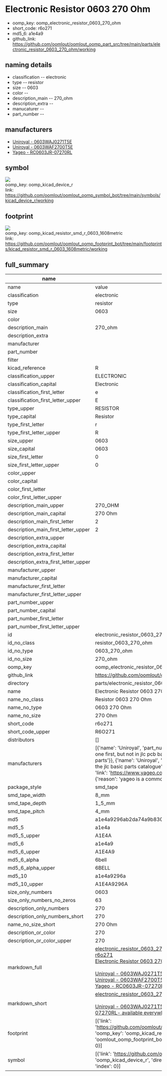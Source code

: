 # Electronic Resistor 0603 270 Ohm

  
* oomp_key: oomp_electronic_resistor_0603_270_ohm 
* short_code: r6o271
* md5_6: a1e4a9  
* github_link: https://github.com/oomlout/oomlout_oomp_part_src/tree/main/parts/electronic_resistor_0603_270_ohm/working  
## naming details
* classification -- electronic
* type -- resistor
* size -- 0603
* color -- 
* description_main -- 270_ohm
* description_extra -- 
* manucaturer -- 
* part_number -- 


## manufacturers
* [Uniroyal - 0603WAJ0271T5E]()  
* [Uniroyal - 0603WAF2700T5E]()  
* [Yageo - RC0603JR-07270RL](https://www.yageo.com/en/Chart/Download/pdf/RC0603JR-07270RL)  

## symbol

![](symbol/{index}/working/working_600.png)  
oomp_key: oomp_kicad_device_r  
link: https://github.com/oomlout/oomlout_oomp_symbol_bot/tree/main/symbols/kicad_device_r/working  

## footprint

![](footprint/{index}/working/working_600.png)  
oomp_key: oomp_kicad_resistor_smd_r_0603_1608metric  
link: https://github.com/oomlout/oomlout_oomp_footprint_bot/tree/main/footprints/kicad_resistor_smd_r_0603_1608metric/working  

## full_summary
| name | value | 
| --- | --- | 
| name | value | 
| classification | electronic | 
| type | resistor | 
| size | 0603 | 
| color |  | 
| description_main | 270_ohm | 
| description_extra |  | 
| manufacturer |  | 
| part_number |  | 
| filter |  | 
| kicad_reference | R | 
| classification_upper | ELECTRONIC | 
| classification_capital | Electronic | 
| classification_first_letter | e | 
| classification_first_letter_upper | E | 
| type_upper | RESISTOR | 
| type_capital | Resistor | 
| type_first_letter | r | 
| type_first_letter_upper | R | 
| size_upper | 0603 | 
| size_capital | 0603 | 
| size_first_letter | 0 | 
| size_first_letter_upper | 0 | 
| color_upper |  | 
| color_capital |  | 
| color_first_letter |  | 
| color_first_letter_upper |  | 
| description_main_upper | 270_OHM | 
| description_main_capital | 270 Ohm | 
| description_main_first_letter | 2 | 
| description_main_first_letter_upper | 2 | 
| description_extra_upper |  | 
| description_extra_capital |  | 
| description_extra_first_letter |  | 
| description_extra_first_letter_upper |  | 
| manufacturer_upper |  | 
| manufacturer_capital |  | 
| manufacturer_first_letter |  | 
| manufacturer_first_letter_upper |  | 
| part_number_upper |  | 
| part_number_capital |  | 
| part_number_first_letter |  | 
| part_number_first_letter_upper |  | 
| id | electronic_resistor_0603_270_ohm | 
| id_no_class | resistor_0603_270_ohm | 
| id_no_type | 0603_270_ohm | 
| id_no_size | 270_ohm | 
| oomp_key | oomp_electronic_resistor_0603_270_ohm | 
| github_link | https://github.com/oomlout/oomlout_oomp_part_src/tree/main/parts/electronic_resistor_0603_270_ohm/working | 
| directory | parts/electronic_resistor_0603_270_ohm | 
| name | Electronic Resistor 0603 270 Ohm | 
| name_no_class | Resistor 0603 270 Ohm | 
| name_no_type | 0603 270 Ohm | 
| name_no_size | 270 Ohm | 
| short_code | r6o271 | 
| short_code_upper | R6O271 | 
| distributors | [] | 
| manufacturers | [{'name': 'Uniroyal', 'part_number': '0603WAJ0271T5E', 'link': '', 'id': 'manufacturer_uniroyal', 'note': {'reason': 'did this one first, but not in jlc pcb basic parts and 1 percent are and they are the same price', 'reason_short': 'not in jlc basic parts'}}, {'name': 'Uniroyal', 'part_number': '0603WAF2700T5E', 'link': '', 'id': 'manufacturer_uniroyal', 'note': {'reason': 'in the jlc basic parts catalogue', 'reason_short': 'jlc basic part'}}, {'name': 'Yageo', 'part_number': 'RC0603JR-07270RL', 'link': 'https://www.yageo.com/en/Chart/Download/pdf/RC0603JR-07270RL', 'id': 'manufacturer_yageo', 'note': {'reason': 'yageo is a commonly cross referenced part number', 'reason_short': 'available everywhere'}}] | 
| package_style | smd_tape | 
| smd_tape_width | 8_mm | 
| smd_tape_depth | 1_5_mm | 
| smd_tape_pitch | 4_mm | 
| md5 | a1e4a9296ab2da74a9b8302510b1d429 | 
| md5_5 | a1e4a | 
| md5_5_upper | A1E4A | 
| md5_6 | a1e4a9 | 
| md5_6_upper | A1E4A9 | 
| md5_6_alpha | 6bell | 
| md5_6_alpha_upper | 6BELL | 
| md5_10 | a1e4a9296a | 
| md5_10_upper | A1E4A9296A | 
| size_only_numbers | 0603 | 
| size_only_numbers_no_zeros | 63 | 
| description_only_numbers | 270 | 
| description_only_numbers_short | 270 | 
| name_no_size_short | 270 Ohm | 
| description_or_color | 270 | 
| description_or_color_upper | 270 | 
| markdown_full | [electronic_resistor_0603_270_ohm](https://github.com/oomlout/oomlout_oomp_part_src/tree/main/parts/electronic_resistor_0603_270_ohm/working)<br>[r6o271](https://github.com/oomlout/oomlout_oomp_part_src/tree/main/parts/electronic_resistor_0603_270_ohm/working)<br>[Electronic Resistor 0603 270 Ohm](https://github.com/oomlout/oomlout_oomp_part_src/tree/main/parts/electronic_resistor_0603_270_ohm/working)<br><br>[Uniroyal - 0603WAJ0271T5E- not in jlc basic parts]() [(L)  ](https://www.lcsc.com/search?q=0603WAJ0271T5E)[(D)  ](https://www.digikey.com/en/products?keywords=0603WAJ0271T5E)[(M)  ](https://www.mouser.com/Search/Refine?Keyword=0603WAJ0271T5E)[(N)  ](https://www.newark.com/search?st=0603WAJ0271T5E)[(SZ)  ](https://so.szlcsc.com/global.html?k=0603WAJ0271T5E)<br>[Uniroyal - 0603WAF2700T5E- jlc basic part]() [(L)  ](https://www.lcsc.com/search?q=0603WAF2700T5E)[(D)  ](https://www.digikey.com/en/products?keywords=0603WAF2700T5E)[(M)  ](https://www.mouser.com/Search/Refine?Keyword=0603WAF2700T5E)[(N)  ](https://www.newark.com/search?st=0603WAF2700T5E)[(SZ)  ](https://so.szlcsc.com/global.html?k=0603WAF2700T5E)<br>[Yageo - RC0603JR-07270RL- available everywhere](https://www.yageo.com/en/Chart/Download/pdf/RC0603JR-07270RL) [(L)  ](https://www.lcsc.com/search?q=RC0603JR-07270RL)[(D)  ](https://www.digikey.com/en/products?keywords=RC0603JR-07270RL)[(M)  ](https://www.mouser.com/Search/Refine?Keyword=RC0603JR-07270RL)[(N)  ](https://www.newark.com/search?st=RC0603JR-07270RL)[(SZ)  ](https://so.szlcsc.com/global.html?k=RC0603JR-07270RL)<br> | 
| markdown_short | [electronic_resistor_0603_270_ohm](https://github.com/oomlout/oomlout_oomp_part_src/tree/main/parts/electronic_resistor_0603_270_ohm/working)<br><br>[Uniroyal - 0603WAJ0271T5E- not in jlc basic parts]()[Uniroyal - 0603WAF2700T5E- jlc basic part]()[Yageo - RC0603JR-07270RL- available everywhere](https://www.yageo.com/en/Chart/Download/pdf/RC0603JR-07270RL) | 
| footprint | [{'link': 'https://github.com/oomlout/oomlout_oomp_footprint_bot/tree/main/foootprntss/kicad_resistor_smd_r_0603_1608metric', 'oomp_key': 'oomp_kicad_resistor_smd_r_0603_1608metric', 'directory': 'oomlout_oomp_footprint_bot/footprints/kicad_resistor_smd_r_0603_1608metric//working/working.kicad_mod', 'index': 0}] | 
| symbol | [{'link': 'https://github.com/oomlout/oomlout_oomp_symbol_bot/tree/main/symbols/kicad_device_r', 'oomp_key': 'oomp_kicad_device_r', 'directory': 'oomlout_oomp_symbol_bot/symbols/kicad_device_r//working/working.kicad_sym', 'index': 0}] | 
